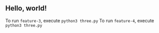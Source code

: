 ## Hello, world!


To run `feature-3`, execute `python3 three.py`
To run `feature-4`, execute `python3 three.py`
